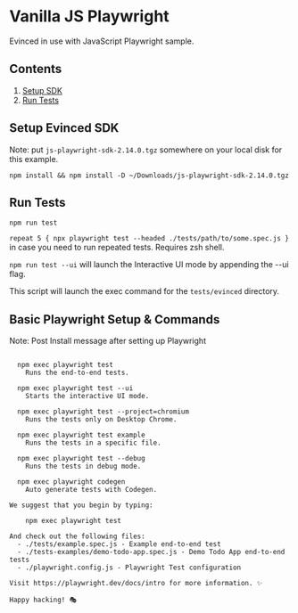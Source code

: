 # Vanilla JS Playwright
Evinced in use with JavaScript Playwright sample.


## Contents
1. [Setup SDK](#setup-evinced-sdk)
2. [Run Tests](#run-tests)


## Setup Evinced SDK
Note: put `js-playwright-sdk-2.14.0.tgz` somewhere on your local disk for this example.

```
npm install && npm install -D ~/Downloads/js-playwright-sdk-2.14.0.tgz

```


## Run Tests
`npm run test`

`repeat 5 { npx playwright test --headed ./tests/path/to/some.spec.js }` in case you need to run repeated tests. Requires zsh shell.

`npm run test --ui` will launch the Interactive UI mode by appending the --ui flag.

This script will launch the exec command for the `tests/evinced` directory.


## Basic Playwright Setup & Commands
Note: Post Install message after setting up Playwright

```Inside that directory, you can run several commands:

  npm exec playwright test
    Runs the end-to-end tests.

  npm exec playwright test --ui
    Starts the interactive UI mode.

  npm exec playwright test --project=chromium
    Runs the tests only on Desktop Chrome.

  npm exec playwright test example
    Runs the tests in a specific file.

  npm exec playwright test --debug
    Runs the tests in debug mode.

  npm exec playwright codegen
    Auto generate tests with Codegen.

We suggest that you begin by typing:

    npm exec playwright test

And check out the following files:
  - ./tests/example.spec.js - Example end-to-end test
  - ./tests-examples/demo-todo-app.spec.js - Demo Todo App end-to-end tests
  - ./playwright.config.js - Playwright Test configuration

Visit https://playwright.dev/docs/intro for more information. ✨

Happy hacking! 🎭
```
